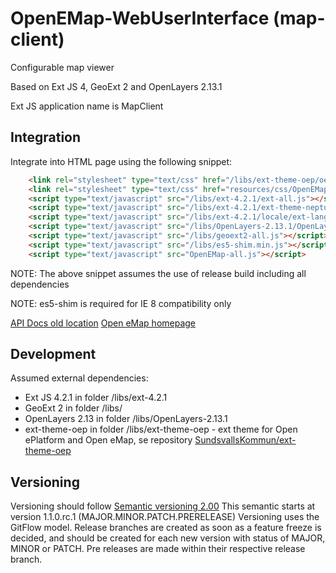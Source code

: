 # OpenEMap-WebUserInterface (map-client)

Configurable map viewer

Based on Ext JS 4, GeoExt 2 and OpenLayers 2.13.1

Ext JS application name is MapClient

## Integration

Integrate into HTML page using the following snippet:

```html
    <link rel="stylesheet" type="text/css" href="/libs/ext-theme-oep/oepTheme-all.css">
    <link rel="stylesheet" type="text/css" href="resources/css/OpenEMap.css">  
    <script type="text/javascript" src="/libs/ext-4.2.1/ext-all.js"></script>
    <script type="text/javascript" src="/libs/ext-4.2.1/ext-theme-neptune.js"></script>
    <script type="text/javascript" src="/libs/ext-4.2.1/locale/ext-lang-sv_SE.js"></script>
    <script type="text/javascript" src="/libs/OpenLayers-2.13.1/OpenLayers.js"></script>
    <script type="text/javascript" src="/libs/geoext2-all.js"></script> 
    <script type="text/javascript" src="/libs/es5-shim.min.js"></script>
    <script type="text/javascript" src="OpenEMap-all.js"></script>
```

NOTE: The above snippet assumes the use of release build including all dependencies

NOTE: es5-shim is required for IE 8 compatibility only

[API Docs old location](http://sweco.github.io/6603517000-riges/map-client/master/docs)
[Open eMap homepage](http://oemap.org)

## Development

Assumed external dependencies:
 * Ext JS 4.2.1 in folder /libs/ext-4.2.1
 * GeoExt 2 in folder /libs/
 * OpenLayers 2.13 in folder /libs/OpenLayers-2.13.1
 * ext-theme-oep in folder /libs/ext-theme-oep - ext theme for Open ePlatform and Open eMap, se repository [SundsvallsKommun/ext-theme-oep](https://github.com/Sundsvallskommun/ext-theme-oep)

## Versioning

Versioning should follow [Semantic versioning 2.00](http://semver.org/)
This semantic starts at version 1.1.0.rc.1 (MAJOR.MINOR.PATCH.PRERELEASE)
Versioning uses the GitFlow model. Release branches are created as soon as a feature freeze is decided, and should be created for each new version with status of MAJOR, MINOR or PATCH. Pre releases are made within their respective release branch.

